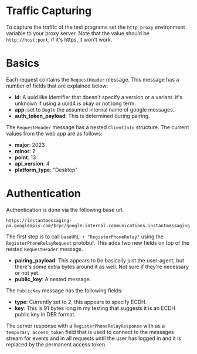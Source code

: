 # Traffic Capturing

To capture the traffic of the test programs set the `http_proxy` environment
variable to your proxy server. Note that the value should be `http://host:port`,
if it's https, it won't work.

# Basics

Each request contains the `RequestHeader` message. This message has a number of
fields that are explained below:

* **id**: A uuid like identifier that doesn't specify a version or a variant.
  it's unknown if using a uuid4 is okay or not long term.
* **app**: set to `Bugle` the assumed internal name of google messages.
* **auth_token_payload**: This is determined during pairing.

The `RequestHeader` message has a nested `ClientInfo` structure. The current
values from the web app are as follows:

* **major**: 2023
* **minor**: 2
* **point**: 13
* **api_version**: 4
* **platform_type**: "Desktop"

# Authentication

Authentication is done via the following base url.

```
https://instantmessaging-pa.googleapis.com/$rpc/google.internal.communications.instantmessaging.v1.Pairing/
```

The first step is to call `baseURL + "RegisterPhoneRelay"` using the
`RegisterPhoneRelayRequest` protobuf. This adds two new fields on top of the
nested `RequestHeader` message.

* **pairing_payload**: This appears to be basically just the user-agent, but
  there's some extra bytes around it as well. Not sure if they're necessary or
  not yet.
* **public_key**: A nested message.

The `PublicKey` message has the following fields:

* **type**: Currently set to 2, this appears to specify ECDH.
* **key**: This is 91 bytes long in my testing that suggests it is an ECDH
  public key in DER format.

The server response with a `RegisterPhoneRelayResponse` with as a
`temporary_access_token` field that is used to connect to the messages stream
for events and in all requests until the user has logged in and it is replaced
by the permanent access token.
